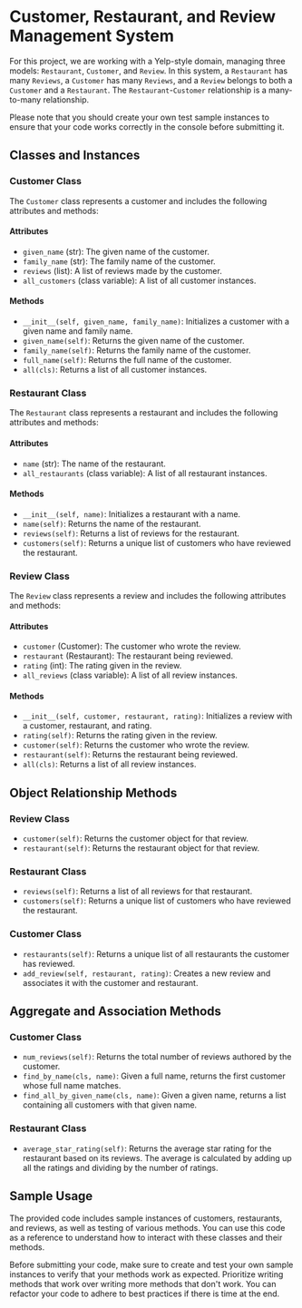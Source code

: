 # Customer, Restaurant, and Review Management System

For this project, we are working with a Yelp-style domain, managing three models: `Restaurant`, `Customer`, and `Review`. In this system, a `Restaurant` has many `Reviews`, a `Customer` has many `Reviews`, and a `Review` belongs to both a `Customer` and a `Restaurant`. The `Restaurant`-`Customer` relationship is a many-to-many relationship.

Please note that you should create your own test sample instances to ensure that your code works correctly in the console before submitting it.

## Classes and Instances

### Customer Class
The `Customer` class represents a customer and includes the following attributes and methods:

#### Attributes
- `given_name` (str): The given name of the customer.
- `family_name` (str): The family name of the customer.
- `reviews` (list): A list of reviews made by the customer.
- `all_customers` (class variable): A list of all customer instances.

#### Methods
- `__init__(self, given_name, family_name)`: Initializes a customer with a given name and family name.
- `given_name(self)`: Returns the given name of the customer.
- `family_name(self)`: Returns the family name of the customer.
- `full_name(self)`: Returns the full name of the customer.
- `all(cls)`: Returns a list of all customer instances.

### Restaurant Class
The `Restaurant` class represents a restaurant and includes the following attributes and methods:

#### Attributes
- `name` (str): The name of the restaurant.
- `all_restaurants` (class variable): A list of all restaurant instances.

#### Methods
- `__init__(self, name)`: Initializes a restaurant with a name.
- `name(self)`: Returns the name of the restaurant.
- `reviews(self)`: Returns a list of reviews for the restaurant.
- `customers(self)`: Returns a unique list of customers who have reviewed the restaurant.

### Review Class
The `Review` class represents a review and includes the following attributes and methods:

#### Attributes
- `customer` (Customer): The customer who wrote the review.
- `restaurant` (Restaurant): The restaurant being reviewed.
- `rating` (int): The rating given in the review.
- `all_reviews` (class variable): A list of all review instances.

#### Methods
- `__init__(self, customer, restaurant, rating)`: Initializes a review with a customer, restaurant, and rating.
- `rating(self)`: Returns the rating given in the review.
- `customer(self)`: Returns the customer who wrote the review.
- `restaurant(self)`: Returns the restaurant being reviewed.
- `all(cls)`: Returns a list of all review instances.

## Object Relationship Methods

### Review Class
- `customer(self)`: Returns the customer object for that review.
- `restaurant(self)`: Returns the restaurant object for that review.

### Restaurant Class
- `reviews(self)`: Returns a list of all reviews for that restaurant.
- `customers(self)`: Returns a unique list of customers who have reviewed the restaurant.

### Customer Class
- `restaurants(self)`: Returns a unique list of all restaurants the customer has reviewed.
- `add_review(self, restaurant, rating)`: Creates a new review and associates it with the customer and restaurant.

## Aggregate and Association Methods

### Customer Class
- `num_reviews(self)`: Returns the total number of reviews authored by the customer.
- `find_by_name(cls, name)`: Given a full name, returns the first customer whose full name matches.
- `find_all_by_given_name(cls, name)`: Given a given name, returns a list containing all customers with that given name.

### Restaurant Class
- `average_star_rating(self)`: Returns the average star rating for the restaurant based on its reviews. The average is calculated by adding up all the ratings and dividing by the number of ratings.

## Sample Usage
The provided code includes sample instances of customers, restaurants, and reviews, as well as testing of various methods. You can use this code as a reference to understand how to interact with these classes and their methods.

Before submitting your code, make sure to create and test your own sample instances to verify that your methods work as expected. Prioritize writing methods that work over writing more methods that don't work. You can refactor your code to adhere to best practices if there is time at the end.